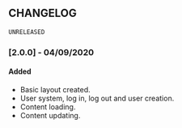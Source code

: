 ## CHANGELOG

`UNRELEASED`
### [2.0.0] - 04/09/2020
#### Added
- Basic layout created.
- User system, log in, log out and user creation.
- Content loading.
- Content updating.
